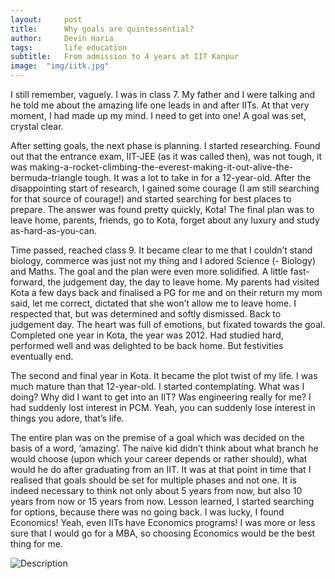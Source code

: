 ```yaml
---
layout:     post
title:      Why goals are quintessential?
author:     Devin Haria
tags: 		life education
subtitle:  	From admission to 4 years at IIT Kanpur
image:  "img/iitk.jpg"  
---
```

<!-- Start Writing Below in Markdown -->

I still remember, vaguely. I was in class 7. My father and I were talking and he told me about the amazing life one leads in and after IITs. At that very moment, I had made up my mind. I need to get into one! A goal was set, crystal clear. 

After setting goals, the next phase is planning. I started researching. Found out that the entrance exam, IIT-JEE (as it was called then), was not tough, it was making-a-rocket-climbing-the-everest-making-it-out-alive-the-bermuda-triangle tough. It was a lot to take in for a 12-year-old. After the disappointing start of research, I gained some courage (I am still searching for that source of courage!) and started searching for best places to prepare. The answer was found pretty quickly, Kota! The final plan was to leave home, parents, friends, go to Kota, forget about any luxury and study as-hard-as-you-can. 

Time passed, reached class 9. It became clear to me that I couldn’t stand biology, commerce was just not my thing and I adored Science (- Biology) and Maths. The goal and the plan were even more solidified. 
A little fast-forward, the judgement day, the day to leave home. My parents had visited Kota a few days back and finalised a PG for me and on their return my mom said, let me correct, dictated that she won’t allow me to leave home. I respected that, but was determined and softly dismissed. Back to judgement day. The heart was full of emotions, but fixated towards the goal. 
Completed one year in Kota, the year was 2012. Had studied hard, performed well and was delighted to be back home. But festivities eventually end. 

The second and final year in Kota. It became the plot twist of my life. I was much mature than that 12-year-old. I started contemplating. What was I doing? Why did I want to get into an IIT? Was engineering really for me? I had suddenly lost interest in PCM. Yeah, you can suddenly lose interest in things you adore, that’s life. 

The entire plan was on the premise of a goal which was decided on the basis of a word, ‘amazing’. The naïve kid didn’t think about what branch he would choose (upon which your career depends or rather should), what would he do after graduating from an IIT. It was at that point in time that I realised that goals should be set for multiple phases and not one. It is indeed necessary to think not only about 5 years from now, but also 10 years from now or 15 years from now. Lesson learned, I started searching for options, because there was no going back. 
I was lucky, I found Economics! Yeah, even IITs have Economics programs! I was more or less sure that I would go for a MBA, so choosing Economics would be the best thing for me. 


![Description](http://devinharia.github.io/blog/img/iitk.jpg)

